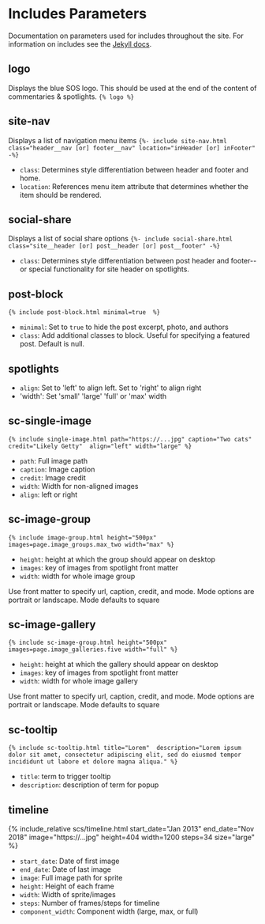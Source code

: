 # Includes Parameters
Documentation on parameters used for includes throughout the site. For information on includes see the [Jekyll docs](https://jekyllrb.com/docs/includes/).

## logo
Displays the blue SOS logo. This should be used at the end of the content of commentaries & spotlights.
`{% logo %}`

## site-nav
Displays a list of navigation menu items
`{%- include site-nav.html class="header__nav [or] footer__nav" location="inHeader [or] inFooter" -%}`

- `class`: Determines style differentiation between header and footer and home.
- `location`: References menu item attribute that determines whether the item should be rendered.

## social-share
Displays a list of social share options
`{%- include social-share.html class="site__header [or] post__header [or] post__footer" -%}`

- `class`: Determines style differentiation between post header and footer--or special functionality for site header on spotlights.


## post-block
`{% include post-block.html minimal=true  %}`

- `minimal`: Set to `true` to hide the post excerpt, photo, and authors
- `class`: Add additional classes to block. Useful for specifying a featured post. Default is null.

## spotlights
- `align`: Set to 'left' to align left. Set to 'right' to align right
- 'width': Set 'small' 'large' 'full' or 'max' width

## sc-single-image
`{% include single-image.html path="https://...jpg" caption="Two cats" credit="Likely Getty"  align="left" width="large" %}`

- `path`: Full image path
- `caption`: Image caption
- `credit`: Image credit
- `width`: Width for non-aligned images
- `align`: left or right

## sc-image-group
`{% include image-group.html height="500px" images=page.image_groups.max_two width="max" %}`

- `height`: height at which the group should appear on desktop
- `images`: key of images from spotlight front matter
- `width`: width for whole image group

Use front matter to specify url, caption, credit, and mode. Mode options are portrait or landscape. Mode defaults to square


## sc-image-gallery
`{% include sc-image-group.html height="500px" images=page.image_galleries.five width="full" %}`

- `height`: height at which the gallery should appear on desktop
- `images`: key of images from spotlight front matter
- `width`: width for whole image gallery

Use front matter to specify url, caption, credit, and mode. Mode options are portrait or landscape. Mode defaults to square

## sc-tooltip
`{% include sc-tooltip.html title="Lorem"  description="Lorem ipsum dolor sit amet, consectetur adipiscing elit, sed do eiusmod tempor incididunt ut labore et dolore magna aliqua." %}`

- `title`: term to trigger tooltip
- `description`: description of term for popup

## timeline
{% include_relative scs/timeline.html
   start_date="Jan 2013"
   end_date="Nov 2018"
   image="https://...jpg"
   height=404
   width=1200
   steps=34
   size="large"
   %}

- `start_date`: Date of first image
- `end_date`: Date of last image
- `image`: Full image path for sprite
- `height`: Height of each frame
- `width`: Width of sprite/images
- `steps`: Number of frames/steps for timeline
- `component_width`: Component width (large, max, or full)
